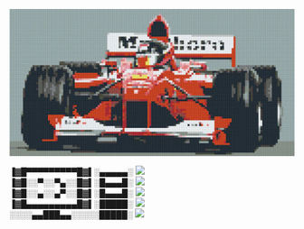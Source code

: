 ![Scuderia Ferrari](assets/ferrari.png)

▐▓█▀▀▀▀▀▀▀▀▀█▓▌░▄▄▄▄▄░ <img src="https://img.shields.io/badge/Python-3670A0?style=for-the-badge&logo=python&logoColor=white" height="20"/>  
▐▓█░░▀░░▀▄░░█▓▌░█▄▄▄█░ <img src="https://img.shields.io/badge/JavaScript-F7DF1E?style=for-the-badge&logo=javascript&logoColor=black" height="20"/>  
▐▓█░░▄░░▄▀░░█▓▌░█▄▄▄█░ <img src="https://img.shields.io/badge/React-20232A?style=for-the-badge&logo=react&logoColor=61DAFB" height="20"/>  
▐▓█▄▄▄▄▄▄▄▄▄█▓▌░█████░ <img src="https://img.shields.io/badge/Tableau-E97627?style=for-the-badge&logo=Tableau&logoColor=white" height="20"/>  
░░░░▄▄███▄▄░░░░░█████░ <img src="https://img.shields.io/badge/PowerBI-F2C811?style=for-the-badge&logo=powerbi&logoColor=black" height="20"/>  




<!--
**praveen-codes1/praveen-codes1** is a ✨ _special_ ✨ repository because its `README.md` (this file) appears on your GitHub profile.

Here are some ideas to get you started:

- 🔭 I’m currently working on ...
- 🌱 I’m currently learning ...
- 👯 I’m looking to collaborate on ...
- 🤔 I’m looking for help with ...
- 💬 Ask me about ...
- 📫 How to reach me: ...
- 😄 Pronouns: ...
- ⚡ Fun fact: ...
-->

